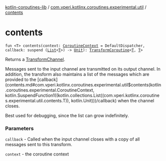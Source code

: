 [kotlin-coroutines-lib](../index.md) / [com.vperi.kotlinx.coroutines.experimental.util](index.md) / [contents](./contents.md)

# contents

`fun <T> contents(context: `[`CoroutineContext`](https://kotlinlang.org/api/latest/jvm/stdlib/kotlin.coroutines.experimental/-coroutine-context/index.html)` = DefaultDispatcher, callback: suspend (`[`List`](https://kotlinlang.org/api/latest/jvm/stdlib/kotlin.collections/-list/index.html)`<`[`T`](contents.md#T)`>) -> `[`Unit`](https://kotlinlang.org/api/latest/jvm/stdlib/kotlin/-unit/index.html)`): `[`TransformCoroutine`](../com.vperi.kotlinx.coroutines.experimental.coroutine/-transform-coroutine/index.md)`<`[`T`](contents.md#T)`, `[`T`](contents.md#T)`>`

Returns a [TransformChannel](#).

Messages sent to the input channel are transmitted on its output
channel. In addition, the transform also maintains a list of the
messages which are provided to the [callback](contents.md#com.vperi.kotlinx.coroutines.experimental.util$contents(kotlin.coroutines.experimental.CoroutineContext, kotlin.SuspendFunction1((kotlin.collections.List((com.vperi.kotlinx.coroutines.experimental.util.contents.T)), kotlin.Unit)))/callback) when the channel
closes.

Best used for debugging, since the list can grow indefinitely.

### Parameters

`callback` - Called when the input channel closes with a copy of
all messages sent to this transform.

`context` - the coroutine context